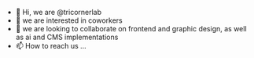 - 👋 Hi, we are @tricornerlab
- 👀 we are interested in coworkers
- 💞️ we are looking to collaborate on frontend and graphic design, as well as ai and CMS implementations
- 📫 How to reach us ...

<!---
tricornerlab/tricornerlab is a ✨ special ✨ repository because its `README.md` (this file) appears on your GitHub profile.
You can click the Preview link to take a look at your changes.
--->
